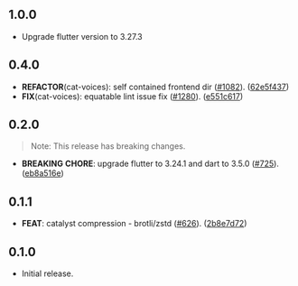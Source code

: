 ## 1.0.0

 - Upgrade flutter version to 3.27.3

## 0.4.0

 - **REFACTOR**(cat-voices): self contained frontend dir ([#1082](https://github.com/input-output-hk/catalyst-voices/issues/1082)). ([62e5f437](https://github.com/input-output-hk/catalyst-voices/commit/62e5f43778fab323d7c1e4ebab4b5e89c1ba0cb5))
 - **FIX**(cat-voices): equatable lint issue fix ([#1280](https://github.com/input-output-hk/catalyst-voices/issues/1280)). ([e551c617](https://github.com/input-output-hk/catalyst-voices/commit/e551c61702ab4a229c88119a43611a42516b2665))

## 0.2.0

> Note: This release has breaking changes.

 - **BREAKING** **CHORE**: upgrade flutter to 3.24.1 and dart to 3.5.0 ([#725](https://github.com/input-output-hk/catalyst-voices/issues/725)). ([eb8a516e](https://github.com/input-output-hk/catalyst-voices/commit/eb8a516edbd25386c0fbe41501285870abf82543))

## 0.1.1

 - **FEAT**: catalyst compression - brotli/zstd ([#626](https://github.com/input-output-hk/catalyst-voices/issues/626)). ([2b8e7d72](https://github.com/input-output-hk/catalyst-voices/commit/2b8e7d7239f9982aa7144a676a86d21b97f912fb))

## 0.1.0

* Initial release.
